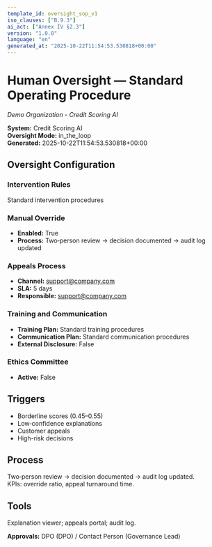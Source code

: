 ```yaml
---
template_id: oversight_sop_v1
iso_clauses: ["B.9.3"]
ai_act: ["Annex IV §2.3"]
version: "1.0.0"
language: "en"
generated_at: "2025-10-22T11:54:53.530818+00:00"
---
```


# Human Oversight — Standard Operating Procedure
*Demo Organization - Credit Scoring AI*

**System:** Credit Scoring AI  
**Oversight Mode:** in_the_loop  
**Generated:** 2025-10-22T11:54:53.530818+00:00

## Oversight Configuration

### Intervention Rules
Standard intervention procedures

### Manual Override
- **Enabled:** True
- **Process:** Two‑person review → decision documented → audit log updated

### Appeals Process
- **Channel:** support@company.com
- **SLA:** 5 days
- **Responsible:** support@company.com

### Training and Communication
- **Training Plan:** Standard training procedures
- **Communication Plan:** Standard communication procedures
- **External Disclosure:** False

### Ethics Committee
- **Active:** False

## Triggers
- Borderline scores (0.45–0.55)
- Low‑confidence explanations
- Customer appeals
- High-risk decisions

## Process
Two‑person review → decision documented → audit log updated.  
KPIs: override ratio, appeal turnaround time.

## Tools
Explanation viewer; appeals portal; audit log.

**Approvals:** DPO (DPO) / Contact Person (Governance Lead)